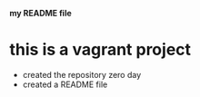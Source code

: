 **my README file**
# this is a vagrant project
* created the repository zero day
* created a README file
